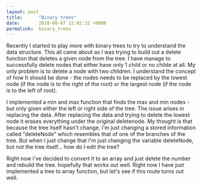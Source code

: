 ```yaml
---
layout: post
title:      "Binary trees"
date:       2018-06-07 22:02:32 +0000
permalink:  binary_trees
---
```



Recently I started to play more with binary trees to try to understand the data structure. This all came about as I was trying to build out a delete function that deletes a given node from the tree. I have manage to successfully delete nodes that either have only 1 child or no childe at all. My only problem is to delete a node with two children. 
I understand the concept of how It should be done - the nodes needs to be replaced by the lowest node (if the node is to the right of the root) or the largest node (if the node is to the left of root). 

I implemented a min and max function that finds the max and min nodes - but only given either the left or right side of the tree. The issue arises in replacing the data. After replacing the data and trying to delete the lowest node it  erases everything under the original deletenode. My thought is that because the tree itself hasn't change, i'm just changing a stored information called "deleteNode" which resembles that of one of the branches of the tree. But when I just change that I'm just changing the variable deleteNode, but not the tree itself... how do I edit the tree? 

Right now i've decided to convert it to an array and just delete the number and rebuild the tree. hopefully that works out well. Right now I have just implemented a tree to array function, but let's see if this route turns out well. 
